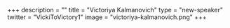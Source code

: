 +++
description = ""
title = "Victoriya Kalmanovich"
type = "new-speaker"
twitter = "VickiToVictory1"
image = "victoriya-kalmanovich.png"
+++
